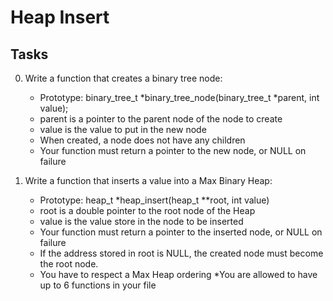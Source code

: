 # Heap Insert
## Tasks
0) Write a function that creates a binary tree node:
	* Prototype: binary_tree_t *binary_tree_node(binary_tree_t *parent, int value);
	* parent is a pointer to the parent node of the node to create
	* value is the value to put in the new node
	* When created, a node does not have any children
	* Your function must return a pointer to the new node, or NULL on failure
1) Write a function that inserts a value into a Max Binary Heap:

	* Prototype: heap_t *heap_insert(heap_t **root, int value)
	* root is a double pointer to the root node of the Heap
	* value is the value store in the node to be inserted
	* Your function must return a pointer to the inserted node, or NULL on failure
	* If the address stored in root is NULL, the created node must become the root node.
	* You have to respect a Max Heap ordering
	*You are allowed to have up to 6 functions in your file
